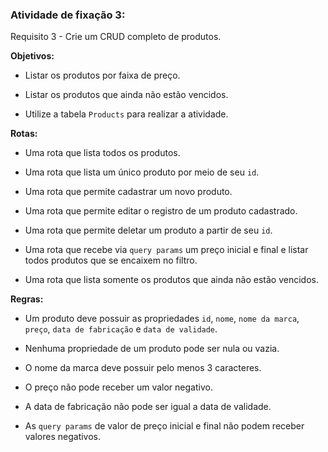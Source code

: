 ###  Atividade de fixação 3:

Requisito 3 - Crie um CRUD completo de produtos.

**Objetivos:**

* Listar os produtos por faixa de preço.

* Listar os produtos que ainda não estão vencidos.

* Utilize a tabela `Products` para realizar a atividade.

**Rotas:**

* Uma rota que lista todos os produtos.

* Uma rota que lista um único produto por meio de seu `id`.

* Uma rota que permite cadastrar um novo produto.

* Uma rota que permite editar o registro de um produto cadastrado.

* Uma rota que permite deletar um produto a partir de seu `id`.

* Uma rota que recebe via `query params` um preço inicial e final e listar todos produtos que se encaixem no filtro.

* Uma rota que lista somente os produtos que ainda não estão vencidos.

**Regras:**

* Um produto deve possuir as propriedades `id`, `nome`, `nome da marca`, `preço`, `data de fabricação` e `data de validade`.

* Nenhuma propriedade de um produto pode ser nula ou vazia.

* O nome da marca deve possuir pelo menos 3 caracteres.

* O preço não pode receber um valor negativo.

* A data de fabricação não pode ser igual a data de validade.

* As `query params` de valor de preço inicial e final não podem receber valores negativos.

